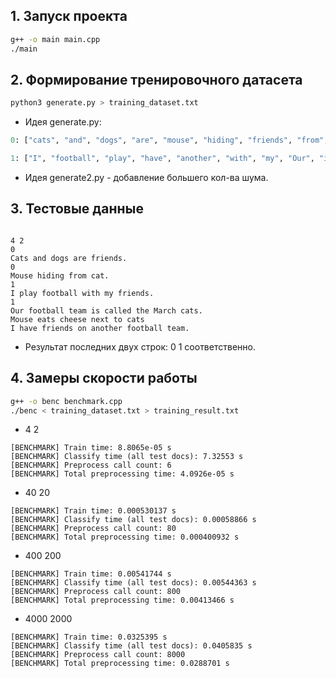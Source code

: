 
## 1. Запуск проекта

```sh
g++ -o main main.cpp
./main
```


## 2. Формирование тренировочного датасета

```sh
python3 generate.py > training_dataset.txt
```

- Идея generate.py:


```python
0: ["cats", "and", "dogs", "are", "mouse", "hiding", "friends", "from", "cat", "Mouse", "eats", "cheese", "next", "to"],

1: ["I", "football", "play", "have", "another", "with", "my", "Our", "is", "the", "team", "march", "friends", "called", "on"]
```

- Идея generate2.py - добавление большего кол-ва шума.

## 3. Тестовые данные

```

4 2
0
Cats and dogs are friends.
0
Mouse hiding from cat.
1
I play football with my friends.
1
Our football team is called the March cats.
Mouse eats cheese next to cats
I have friends on another football team. 

```
- Результат последних двух строк: 0 1 соответственно.

## 4. Замеры скорости работы


```sh
g++ -o benc benchmark.cpp
./benc < training_dataset.txt > training_result.txt
```


- 4 2
```
[BENCHMARK] Train time: 8.8065e-05 s
[BENCHMARK] Classify time (all test docs): 7.32553 s
[BENCHMARK] Preprocess call count: 6
[BENCHMARK] Total preprocessing time: 4.0926e-05 s
```

- 40 20
```
[BENCHMARK] Train time: 0.000530137 s
[BENCHMARK] Classify time (all test docs): 0.00058866 s
[BENCHMARK] Preprocess call count: 80
[BENCHMARK] Total preprocessing time: 0.000400932 s
```

- 400 200
```
[BENCHMARK] Train time: 0.00541744 s
[BENCHMARK] Classify time (all test docs): 0.00544363 s
[BENCHMARK] Preprocess call count: 800
[BENCHMARK] Total preprocessing time: 0.00413466 s
```

- 4000 2000

```
[BENCHMARK] Train time: 0.0325395 s
[BENCHMARK] Classify time (all test docs): 0.0405835 s
[BENCHMARK] Preprocess call count: 8000
[BENCHMARK] Total preprocessing time: 0.0288701 s
```
